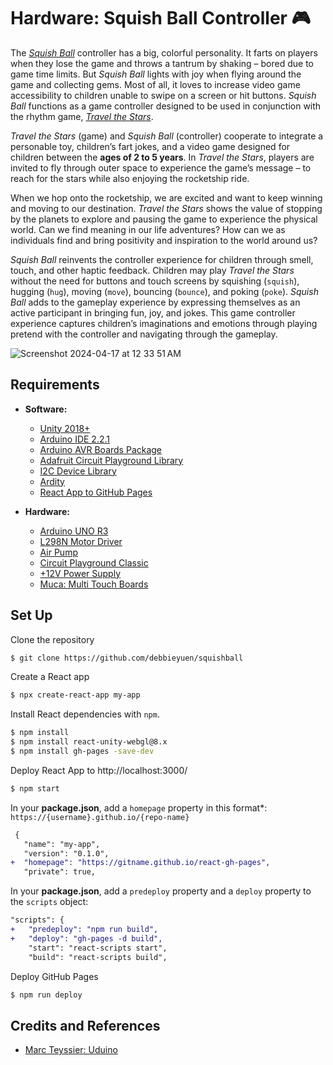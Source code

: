 # Hardware: Squish Ball Controller 🎮
The [*Squish Ball*]() controller has a big, colorful personality. It farts on players when they lose the game and throws a tantrum by shaking – bored due to game time limits. But *Squish Ball* lights with joy when flying around the game and collecting gems. Most of all, it loves to increase video game accessibility to children unable to swipe on a screen or hit buttons. *Squish Ball* functions as a game controller designed to be used in conjunction with the rhythm game, [*Travel the Stars*](). 

*Travel the Stars* (game) and *Squish Ball* (controller) cooperate to integrate a personable toy, children’s fart jokes, and a video game designed for children between the **ages of 2 to 5 years**. 
In *Travel the Stars*, players are invited to fly through outer space to experience the game’s message – to reach for the stars while also enjoying the rocketship ride. 

When we hop onto the rocketship, we are excited and want to keep winning and moving to our destination. *Travel the Stars* shows the value of stopping by the planets to explore and pausing the game to experience the physical world. Can we find meaning in our life adventures? How can we as individuals find and bring positivity and inspiration to the world around us?

*Squish Ball* reinvents the controller experience for children through smell, touch, and other haptic feedback. Children may play *Travel the Stars* without the need for buttons and touch screens by squishing (`squish`), hugging (`hug`), moving (`move`), bouncing (`bounce`), and poking (`poke`). *Squish Ball* adds to the gameplay experience by expressing themselves as an active participant in bringing fun, joy, and jokes. This game controller experience captures children’s imaginations and emotions through playing pretend with the controller and navigating through the gameplay. 

![Screenshot 2024-04-17 at 12 33 51 AM](https://github.com/debbieyuen/squishball/assets/31296177/848082f0-adb5-4af3-8e2b-156cd5564e50)

## Requirements
* **Software:**
  * [Unity 2018+](https://www.figma.com/downloads/)
  * [Arduino IDE 2.2.1](https://www.arduino.cc/en/software)
  * [Arduino AVR Boards Package](https://docs.arduino.cc/software/ide-v1/tutorials/getting-started/cores/arduino-avr)
  * [Adafruit Circuit Playground Library](https://github.com/adafruit/Adafruit_CircuitPlayground)
  * [I2C Device Library](https://github.com/jrowberg/i2cdevlib)
  * [Ardity](https://github.com/dwilches/Ardity)
  * [React App to GitHub Pages](https://github.com/gitname/react-gh-pages)

* **Hardware:**
  * [Arduino UNO R3](https://store.arduino.cc/products/arduino-uno-rev3)
  * [L298N Motor Driver](https://www.amazon.com/Controller-H-Bridge-Stepper-Mega2560-Duemilanove/dp/B01CC8XI60/ref=asc_df_B01CC8XI60/?tag=hyprod-20&linkCode=df0&hvadid=194019628201&hvpos=&hvnetw=g&hvrand=14605263582876560199&hvpone=&hvptwo=&hvqmt=&hvdev=c&hvdvcmdl=&hvlocint=&hvlocphy=9030933&hvtargid=pla-393630496463&psc=1&mcid=62ba8665c9c13d1c98faff44092a5130&gclid=CjwKCAiA1MCrBhAoEiwAC2d64arqv3HuWUA3K6FWShvaC3py3jIzQ8bQxCCfcPNEbaEdLYKcg-EsERoC1ZgQAvD_BwE)
  * [Air Pump](https://www.adafruit.com/product/4699)
  * [Circuit Playground Classic](https://www.adafruit.com/product/3000)
  * [+12V Power Supply]()
  * [Muca: Multi Touch Boards](https://github.com/muca-board/Muca)

## Set Up

Clone the repository
```bash
$ git clone https://github.com/debbieyuen/squishball
```

Create a React app
```bash
$ npx create-react-app my-app
```

Install React dependencies with `npm`.
```bash
$ npm install
$ npm install react-unity-webgl@8.x
$ npm install gh-pages -save-dev
```

Deploy React App to http://localhost:3000/
```bash
$ npm start
```

In your **package.json**, add a `homepage` property in this format\*: `https://{username}.github.io/{repo-name}`
```diff
 {
   "name": "my-app",
   "version": "0.1.0",
+  "homepage": "https://gitname.github.io/react-gh-pages",
   "private": true,
```

In your **package.json**, add a `predeploy` property and a `deploy` property to the `scripts` object:
```diff
"scripts": {
+   "predeploy": "npm run build",
+   "deploy": "gh-pages -d build",
    "start": "react-scripts start",
    "build": "react-scripts build",
```

Deploy GitHub Pages
```bash
$ npm run deploy
```

## Credits and References
* [Marc Teyssier: Uduino](https://marcteyssier.com/uduino/tutorials)
